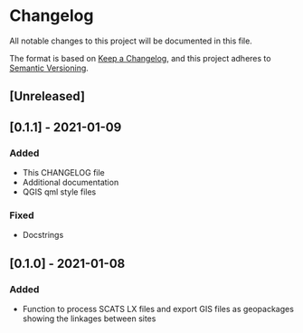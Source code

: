 # Changelog
All notable changes to this project will be documented in this file.

The format is based on [Keep a Changelog](https://keepachangelog.com/en/1.0.0/),
and this project adheres to [Semantic Versioning](https://semver.org/spec/v2.0.0.html).

## [Unreleased]


## [0.1.1] - 2021-01-09
### Added 
- This CHANGELOG file
- Additional documentation
- QGIS qml style files

### Fixed
- Docstrings

## [0.1.0] - 2021-01-08
### Added 
- Function to process SCATS LX files and export GIS files as geopackages showing the linkages  between sites